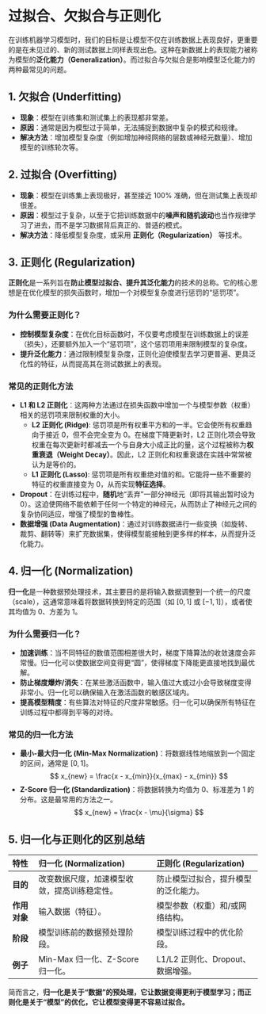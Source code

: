 # 过拟合、欠拟合与正则化

在训练机器学习模型时，我们的目标是让模型不仅在训练数据上表现良好，更重要的是在未见过的、新的测试数据上同样表现出色。这种在新数据上的表现能力被称为模型的**泛化能力（Generalization）**。而过拟合与欠拟合是影响模型泛化能力的两种最常见的问题。

## 1. 欠拟合 (Underfitting)

-   **现象**：模型在训练集和测试集上的表现都非常差。
-   **原因**：通常是因为模型过于简单，无法捕捉到数据中复杂的模式和规律。
-   **解决方法**：增加模型复杂度（例如增加神经网络的层数或神经元数量）、增加模型的训练轮次等。

## 2. 过拟合 (Overfitting)

-   **现象**：模型在训练集上表现极好，甚至接近 100% 准确，但在测试集上表现却很差。
-   **原因**：模型过于复杂，以至于它把训练数据中的**噪声和随机波动**也当作规律学习了进去，而不是学习数据背后真正的、普适的模式。
-   **解决方法**：降低模型复杂度，或采用 **正则化（Regularization）** 等技术。

## 3. 正则化 (Regularization)

**正则化**是一系列旨在**防止模型过拟合、提升其泛化能力**的技术的总称。它的核心思想是在优化模型的损失函数时，增加一个对模型复杂度进行惩罚的“惩罚项”。

### 为什么需要正则化？

-   **控制模型复杂度**：在优化目标函数时，不仅要考虑模型在训练数据上的误差（损失），还要额外加入一个“惩罚项”，这个惩罚项用来限制模型的复杂度。
-   **提升泛化能力**：通过限制模型复杂度，正则化迫使模型去学习更普遍、更具泛化性的特征，从而提高其在测试数据上的表现。

### 常见的正则化方法

-   **L1 和 L2 正则化**：这两种方法通过在损失函数中增加一个与模型参数（权重）相关的惩罚项来限制权重的大小。
    -   **L2 正则化 (Ridge)**: 惩罚项是所有权重平方和的一半。它会使所有权重趋向于接近 0，但不会完全变为 0。在梯度下降更新时，L2 正则化项会导致权重在每次更新时都减去一个与自身大小成正比的量，这个过程被称为**权重衰退（Weight Decay）**。因此，L2 正则化和权重衰退在实践中常常被认为是等价的。
    -   **L1 正则化 (Lasso)**: 惩罚项是所有权重绝对值的和。它能将一些不重要的特征的权重直接变为 0，从而实现**特征选择**。
-   **Dropout**：在训练过程中，**随机**地“丢弃”一部分神经元（即将其输出暂时设为 0）。这迫使网络不能依赖于任何一个特定的神经元，从而防止了神经元之间的复杂协同适应，增强了模型的鲁棒性。
-   **数据增强 (Data Augmentation)**：通过对训练数据进行一些变换（如旋转、裁剪、翻转等）来扩充数据集，使得模型能接触到更多样的样本，从而提升泛化能力。

## 4. 归一化 (Normalization)

**归一化**是一种数据预处理技术，其主要目的是将输入数据调整到一个统一的尺度（scale），这通常意味着将数据转换到特定的范围（如 $[0, 1]$ 或 $[-1, 1]$），或者使其均值为 0、方差为 1。

### 为什么需要归一化？

-   **加速训练**：当不同特征的数值范围相差很大时，梯度下降算法的收敛速度会非常慢。归一化可以使数据空间变得更“圆”，使得梯度下降能更直接地找到最优解。
-   **防止梯度爆炸/消失**：在某些激活函数中，输入值过大或过小会导致梯度变得非常小。归一化可以确保输入在激活函数的敏感区域内。
-   **提高模型精度**：有些算法对特征的尺度非常敏感。归一化可以确保所有特征在训练过程中都得到平等的对待。

### 常见的归一化方法

-   **最小-最大归一化 (Min-Max Normalization)**：将数据线性地缩放到一个固定的区间，通常是 $[0, 1]$。
    $$ x_{new} = \frac{x - x_{min}}{x_{max} - x_{min}} $$
-   **Z-Score 归一化 (Standardization)**：将数据转换为均值为 0、标准差为 1 的分布。这是最常用的方法之一。
    $$ x_{new} = \frac{x - \mu}{\sigma} $$

## 5. 归一化与正则化的区别总结

| 特性 | 归一化 (Normalization) | 正则化 (Regularization) |
| :--- | :--- | :--- |
| **目的** | 改变数据尺度，加速模型收敛，提高训练稳定性。 | 防止模型过拟合，提升模型的泛化能力。 |
| **作用对象** | 输入数据（特征）。 | 模型参数（权重）和/或网络结构。 |
| **阶段** | 模型训练前的数据预处理阶段。 | 模型训练过程中的优化阶段。 |
| **例子** | Min-Max 归一化、Z-Score 归一化。 | L1/L2 正则化、Dropout、数据增强。 |

简而言之，**归一化是关于“数据”的预处理，它让数据变得更利于模型学习；而正则化是关于“模型”的优化，它让模型变得更不容易过拟合。**